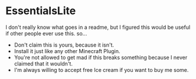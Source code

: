 # EssentialsLite

I don't really know what goes in a readme, but I figured this would be useful if other people ever use this. so...
- Don't claim this is yours, because it isn't.
- Install it just like any other Minecraft Plugin.
- You're not allowed to get mad if this breaks something because I never claimed that it wouldn't.
- I'm always willing to accept free Ice cream if you want to buy me some.
